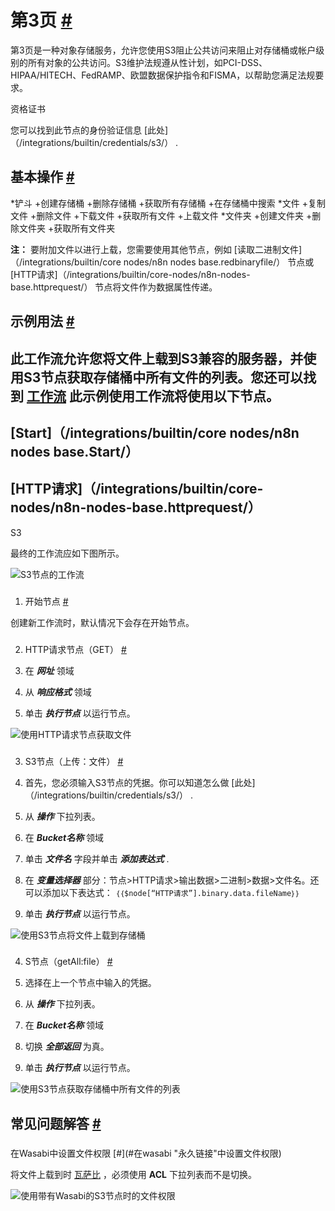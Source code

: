 


 第3页
 [#](#s3 "永久链接")
===============================



 第3页是一种对象存储服务，允许您使用S3阻止公共访问来阻止对存储桶或帐户级别的所有对象的公共访问。S3维护法规遵从性计划，如PCI-DSS、HIPAA/HITECH、FedRAMP、欧盟数据保护指令和FISMA，以帮助您满足法规要求。
 




 资格证书
 



 您可以找到此节点的身份验证信息
 [此处]（/integrations/builtin/credentials/s3/）
 .
 




 基本操作
 [#](#基本操作 "永久链接")
-----------------------------------------------------------


*铲斗
	+创建存储桶
	+删除存储桶
	+获取所有存储桶
	+在存储桶中搜索
*文件
	+复制文件
	+删除文件
	+下载文件
	+获取所有文件
	+上载文件
*文件夹
	+创建文件夹
	+删除文件夹
	+获取所有文件夹



**注：**
 要附加文件以进行上载，您需要使用其他节点，例如
 [读取二进制文件]（/integrations/builtin/core nodes/n8n nodes base.redbinaryfile/）
 节点或
 [HTTP请求]（/integrations/builtin/core-nodes/n8n-nodes-base.httprequest/）
 节点将文件作为数据属性传递。
 



 示例用法
 [#](#示例用法 "永久链接")
-----------------------------------------------------



 此工作流允许您将文件上载到S3兼容的服务器，并使用S3节点获取存储桶中所有文件的列表。您还可以找到
 [工作流](https://n8n.io/workflows/674) 
 此示例使用工作流将使用以下节点。
-
 [Start]（/integrations/builtin/core nodes/n8n nodes base.Start/）
 -
 [HTTP请求]（/integrations/builtin/core-nodes/n8n-nodes-base.httprequest/）
 -
 S3




 最终的工作流应如下图所示。
 



![S3节点的工作流](https://d33wubrfki0l68.cloudfront.net/65dc565d53455d9bd1dfbd6110022c72dfda6dd6/afafb/_images/integrations/builtin/app-nodes/s3/workflow.png)



### 
 1. 开始节点
 [#](#1-start-node "永久链接")



 创建新工作流时，默认情况下会存在开始节点。
 


### 
 2. HTTP请求节点（GET）
 [#](#2-http-request-node-get "永久链接")


1. 在
 ***网址***
 领域
2. 从
 ***响应格式***
 领域
3. 单击
 ***执行节点***
 以运行节点。



![使用HTTP请求节点获取文件](https://d33wubrfki0l68.cloudfront.net/6d6ca2d37e17350f10af0723e82b3b8e19a0eead/a15aa/_images/integrations/builtin/app-nodes/s3/httprequest_node.png)



### 
 3. S3节点（上传：文件）
 [#](#3-3-node-upload-file "永久链接")


1. 首先，您必须输入S3节点的凭据。你可以知道怎么做
 [此处]（/integrations/builtin/credentials/s3/）
 .
2. 从
 ***操作***
 下拉列表。
3. 在
 ***Bucket名称***
 领域
4. 单击
 ***文件名***
 字段并单击
 ***添加表达式***
 .
5. 在
 ***变量选择器***
 部分：节点>HTTP请求>输出数据>二进制>数据>文件名。还可以添加以下表达式：
 `｛｛$node[“HTTP请求”].binary.data.fileName｝｝`
6. 单击
 ***执行节点***
 以运行节点。



![使用S3节点将文件上载到存储桶](https://d33wubrfki0l68.cloudfront.net/3de3eb471e639f7dadb56285d7d88d74386edb30/75d14/_images/integrations/builtin/app-nodes/s3/s3_node.png)



### 
 4. S节点（getAll:file）
 [#](#4--node-getal-file "永久链接")


1. 选择在上一个节点中输入的凭据。
2. 从
 ***操作***
 下拉列表。
3. 在
 ***Bucket名称***
 领域
4. 切换
 ***全部返回***
 为真。
5. 单击
 ***执行节点***
 以运行节点。



![使用S3节点获取存储桶中所有文件的列表](https://d33wubrfki0l68.cloudfront.net/1905839b2f5eb0a50b42fb4b1a4391c6cd1a2d57/f2285/_images/integrations/builtin/app-nodes/s3/s_node.png)




 常见问题解答
 [#](#faqs "永久链接")
-----------------------------------


### 
 在Wasabi中设置文件权限
 [#](#在wasabi "永久链接"中设置文件权限)



 将文件上载到时
 [瓦萨比](https://wasabi.com/) 
 ，必须使用
 **ACL**
 下拉列表而不是切换。
 



![使用带有Wasabi的S3节点时的文件权限](https://d33wubrfki0l68.cloudfront.net/521ff266bbf00be69e7b080dcb666fc2876a69bd/3b472/_images/integrations/builtin/app-nodes/s3/acl_dropdown.png)





